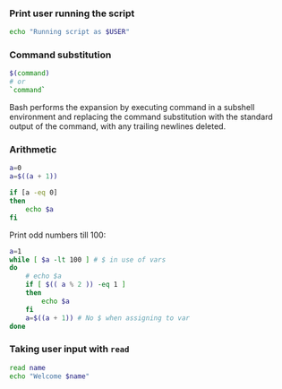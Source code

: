 
### Print user running the script

```sh
echo "Running script as $USER"
```

### Command substitution

```sh
$(command)
# or
`command`
```
Bash performs the expansion by executing command in a subshell environment and replacing the command substitution with the standard output of the command, with any trailing newlines deleted.

### Arithmetic

```sh
a=0
a=$((a + 1))

if [a -eq 0]
then
    echo $a
fi
```

Print odd numbers till 100:
```sh
a=1
while [ $a -lt 100 ] # $ in use of vars
do
    # echo $a
    if [ $(( a % 2 )) -eq 1 ]
    then
        echo $a
    fi
    a=$((a + 1)) # No $ when assigning to var
done
```

### Taking user input with `read`

```sh
read name
echo "Welcome $name"
```